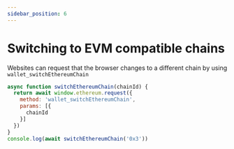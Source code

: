 ```yaml
---
sidebar_position: 6
---
```


# Switching to EVM compatible chains

Websites can request that the browser changes to a different chain by using `wallet_switchEthereumChain`

```js
async function switchEthereumChain(chainId) {
  return await window.ethereum.request({
    method: 'wallet_switchEthereumChain',
    params: [{
      chainId
    }]
  })
}
console.log(await switchEthereumChain('0x3'))

```
